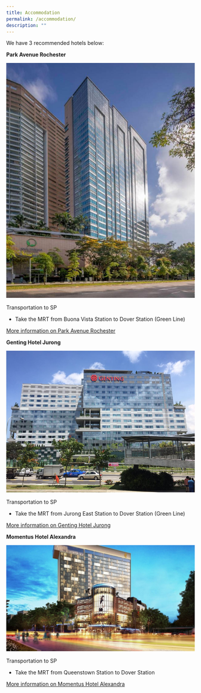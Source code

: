 ```yaml
---
title: Accommodation
permalink: /accommodation/
description: ""
---
```

We have 3 recommended hotels below:

**Park Avenue Rochester**

![](/images/park-avenue-rochester.jpg)

Transportation to SP
* Take the MRT from Buona Vista Station to Dover Station (Green Line)

[More information on Park Avenue Rochester](https://parkavenuegroup.com/property/singapore-rochester-parkavenue/)


**Genting Hotel Jurong**

![](/images/genting-hotel-jurong.jpg)

Transportation to SP
* Take the MRT from Jurong East Station to Dover Station (Green Line)

[More information on Genting Hotel Jurong](https://www.tripadvisor.com.sg/Hotel_Review-g294265-d7612688-Reviews-Genting_Hotel_Jurong-Singapore.html)


**Momentus Hotel Alexandra**

![](/images/momentus-hotel.jpg)

Transportation to SP
* Take the MRT from Queenstown Station to Dover Station

[More information on Momentus Hotel Alexandra](https://www.momentushotels.com/?utm_source=local-directories&utm_medium=organic&utm_campaign=travelclick-localconnect)


